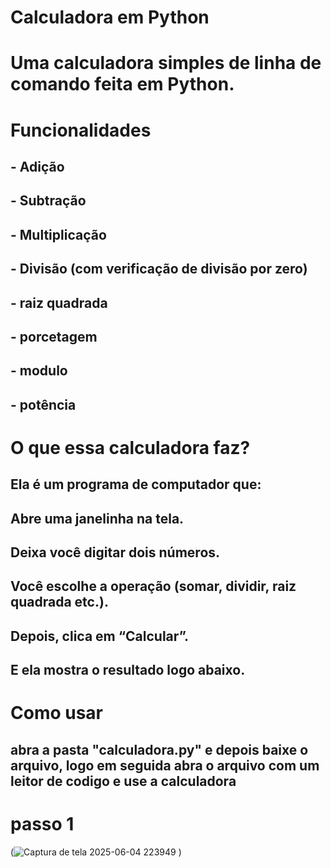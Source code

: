 # Calculadora em Python
# Uma calculadora simples de linha de comando feita em Python.
# Funcionalidades
## - Adição
## - Subtração
## - Multiplicação
## - Divisão (com verificação de divisão por zero)
## - raiz quadrada
## - porcetagem 
## - modulo 
## - potência
# O que essa calculadora faz?
## Ela é um programa de computador que:

## Abre uma janelinha na tela.

## Deixa você digitar dois números.

## Você escolhe a operação (somar, dividir, raiz quadrada etc.).

## Depois, clica em “Calcular”.

## E ela mostra o resultado logo abaixo.

# Como usar

## abra a pasta "calculadora.py" e depois baixe o arquivo, logo em seguida abra o arquivo com um leitor de codigo e use a calculadora
# passo 1
(![Captura de tela 2025-06-04 223949](https://github.com/user-attachments/assets/d46fd198-3d54-4d97-a243-3f6b8cb3dc87)
)


